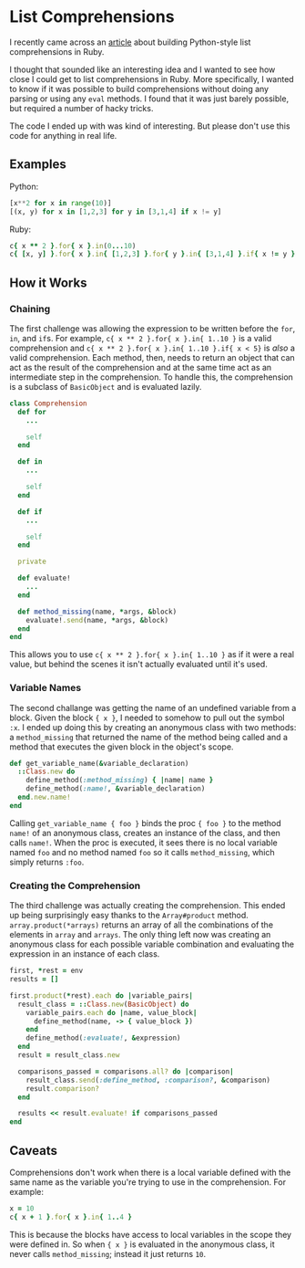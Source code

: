 # List Comprehensions

I recently came across an [article](https://blog.engineyard.com/2014/ruby-list-comprehension)
about building Python-style list comprehensions in Ruby.

I thought that sounded like an interesting idea and I wanted to see how close I could
get to list comprehensions in Ruby. More specifically, I wanted to know if it was
possible to build comprehensions without doing any
parsing or using any `eval` methods. I found that it was just barely possible, but
required a number of hacky tricks.

The code I ended up with was kind of interesting.
But please don't use this code for anything in real life.

## Examples

Python:

```python
[x**2 for x in range(10)]
[(x, y) for x in [1,2,3] for y in [3,1,4] if x != y]
```

Ruby:

```ruby
c{ x ** 2 }.for{ x }.in(0...10)
c{ [x, y] }.for{ x }.in{ [1,2,3] }.for{ y }.in{ [3,1,4] }.if{ x != y }
```

## How it Works

### Chaining

The first challenge was allowing the expression to be written before the `for`, `in`, and `if`s.
For example, `c{ x ** 2 }.for{ x }.in{ 1..10 }` is a valid comprehension and `c{ x ** 2 }.for{ x }.in{ 1..10 }.if{ x < 5}`
is *also* a valid comprehension. Each method, then, needs to return an object that can act as the result of the comprehension
and at the same time act as an intermediate step in the comprehension. To handle this, the comprehension
is a subclass of `BasicObject` and is evaluated lazily.

```ruby
class Comprehension
  def for
    ...

    self
  end

  def in
    ...

    self
  end

  def if
    ...

    self
  end

  private

  def evaluate!
    ...
  end

  def method_missing(name, *args, &block)
    evaluate!.send(name, *args, &block)
  end
end
```

This allows you to use `c{ x ** 2 }.for{ x }.in{ 1..10 }` as if it were a real value, but behind the
scenes it isn't actually evaluated until it's used.

### Variable Names

The second challange was getting the name of an undefined variable from a block. Given the block
`{ x }`, I needed to somehow to pull out the symbol `:x`. I ended up doing this by creating an anonymous
class with two methods: a `method_missing` that returned the name of the method being called and a method
that executes the given block in the object's scope.

```ruby
def get_variable_name(&variable_declaration)
  ::Class.new do
    define_method(:method_missing) { |name| name }
    define_method(:name!, &variable_declaration)
  end.new.name!
end
```

Calling `get_variable_name { foo }` binds the proc `{ foo }` to
the method `name!` of an anonymous class, creates an instance of the class,
and then calls `name!`. When the proc is executed, it sees there is no local
variable named `foo` and no method named `foo` so it calls `method_missing`,
which simply returns `:foo`.

### Creating the Comprehension

The third challenge was actually creating the comprehension. This ended up being surprisingly easy
thanks to the `Array#product` method. `array.product(*arrays)` returns an array of all the
combinations of the elements in `array` and `arrays`. The only thing left now was creating an anonymous
class for each possible variable combination and evaluating the expression in an instance of each class.

```ruby
first, *rest = env
results = []

first.product(*rest).each do |variable_pairs|
  result_class = ::Class.new(BasicObject) do
    variable_pairs.each do |name, value_block|
      define_method(name, -> { value_block })
    end
    define_method(:evaluate!, &expression)
  end
  result = result_class.new

  comparisons_passed = comparisons.all? do |comparison|
    result_class.send(:define_method, :comparison?, &comparison)
    result.comparison?
  end

  results << result.evaluate! if comparisons_passed
end
```

## Caveats

Comprehensions don't work when there is a local variable defined with the same name
as the variable you're trying to use in the comprehension. For example:

```ruby
x = 10
c{ x + 1 }.for{ x }.in{ 1..4 }
```

This is because the blocks have access to local variables in the scope they were defined in.
So when `{ x }` is evaluated in the anonymous class, it never calls `method_missing`; instead
it just returns `10`.
